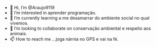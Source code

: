 - 👋 Hi, I’m @Araujo9119
- 👀 I’m interested in aprender programação. 
- 🌱 I’m currently learning a me desamarrar do ambiente social no qual vivemos.
- 💞️ I’m looking to collaborate on conservação ambiental e respeito aos animais. 
- 📫 How to reach me ...joga nárnia no GPS e vai na fé.

<!---
Araujo9119/Araujo9119 is a ✨ special ✨ repository because its `README.md` (this file) appears on your GitHub profile.
You can click the Preview link to take a look at your changes.
--->
